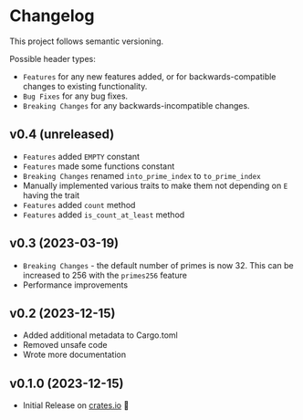 # Changelog

This project follows semantic versioning.

Possible header types:

- `Features` for any new features added, or for backwards-compatible
  changes to existing functionality.
- `Bug Fixes` for any bug fixes.
- `Breaking Changes` for any backwards-incompatible changes.

[crates.io]: https://crates.io/crates/prime_bag

## v0.4 (unreleased)
- `Features` added `EMPTY` constant
- `Features` made some functions constant
- `Breaking Changes` renamed `into_prime_index` to `to_prime_index`
- Manually implemented various traits to make them not depending on `E` having the trait
- `Features` added `count` method
- `Features` added `is_count_at_least` method

## v0.3 (2023-03-19)

- `Breaking Changes` - the default number of primes is now 32. This can be increased to 256 with the `primes256` feature
- Performance improvements

## v0.2 (2023-12-15)

- Added additional metadata to Cargo.toml
- Removed unsafe code
- Wrote more documentation

## v0.1.0 (2023-12-15)

- Initial Release on [crates.io] :tada:

[crates.io]: https://crates.io/crates/prime_bag
